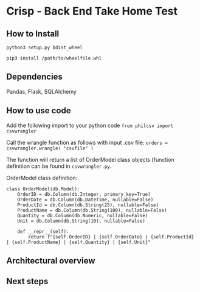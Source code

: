 # Crisp - Back End Take Home Test

## How to Install
`python3 setup.py bdist_wheel`

`pip3 install /path/to/wheelfile.whl`

## Dependencies

Pandas, Flask, SQLAlchemy

## How to use code
Add the following import to your python code
`from philcsv import csvwrangler`

Call the wrangle function as follows with input .csv file:
`orders = csvwrangler.wrangle( "csvfile" )`

The function will return a list of OrderModel class objects (function definition can be found in `csvwrangler.py`.

OrderModel class definition:
```
class OrderModel(db.Model):
    OrderID = db.Column(db.Integer, primary_key=True)
    OrderDate = db.Column(db.DateTime, nullable=False)
    ProductId = db.Column(db.String(25), nullable=False)
    ProductName = db.Column(db.String(100), nullable=False)
    Quantity = db.Column(db.Numeric, nullable=False)
    Unit = db.Column(db.String(10), nullable=False)

    def __repr__(self):
        return f"{self.OrderID} | {self.OrderDate} | {self.ProductId} | {self.ProductName} | {self.Quantity} | {self.Unit}"
```

## Architectural overview

## Next steps

